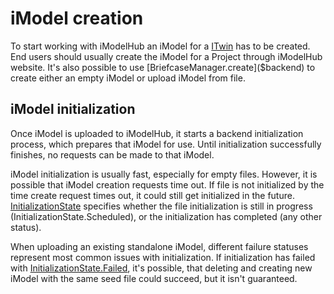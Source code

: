# iModel creation

To start working with iModelHub an iModel for a [ITwin]($itwin-registry-client) has to be created. End users should usually create the iModel for a Project through iModelHub website. It's also possible to use [BriefcaseManager.create]($backend) to create either an empty iModel or upload iModel from file.

## iModel initialization

Once iModel is uploaded to iModelHub, it starts a backend initialization process, which prepares that iModel for use. Until initialization successfully finishes, no requests can be made to that iModel.

iModel initialization is usually fast, especially for empty files. However, it is possible that iModel creation requests time out. If file is not initialized by the time create request times out, it could still get initialized in the future. [InitializationState]($imodelhub-client) specifies whether the file initialization is still in progress (InitializationState.Scheduled), or the initialization has completed (any other status).

When uploading an existing standalone iModel, different failure statuses represent most common issues with initialization. If initialization has failed with [InitializationState.Failed]($imodelhub-client), it's possible, that deleting and creating new iModel with the same seed file could succeed, but it isn't guaranteed.
